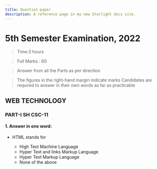 ```yaml
---
title: Question paper
description: A reference page in my new Starlight docs site.
---
```


# 5th Semester Examination, 2022 
> Time:3 hours 

> Full Marks : 60 

> Answer from all the Parts as per direction 

> The figures in the right-hand margin indicate marks Candidates are required to answer in their own words as far as practicable 

## WEB TECHNOLOGY 
### PART-I  SH CSC-11 

#### 1. Answer in one word: 

- HTML stands for 

  - High Text Machine Language 
  - Hyper Text and links Markup Language 
  - Hyper Text Markup Language 
  - None of the above
  


